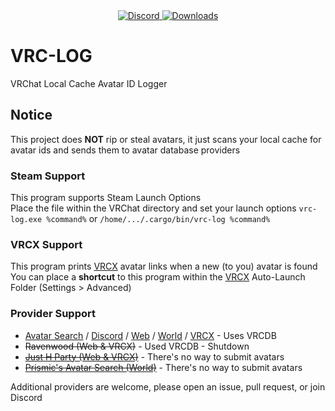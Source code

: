 <div align="center">
  <a href="https://discord.shaybox.com">
    <img alt="Discord" src="https://img.shields.io/discord/824865729445888041?color=404eed&label=Discord&logo=Discord&logoColor=FFFFFF">
  </a>
  <a href="https://github.com/shaybox/vrc-log/releases/latest">
    <img alt="Downloads" src="https://img.shields.io/github/downloads/shaybox/vrc-log/total?color=3fb950&label=Downloads&logo=github&logoColor=FFFFFF">
  </a>
</div>

# VRC-LOG

VRChat Local Cache Avatar ID Logger

## Notice
This project does **NOT** rip or steal avatars, it just scans your local cache for avatar ids and sends them to avatar database providers

### Steam Support
This program supports Steam Launch Options  
Place the file within the VRChat directory and set your launch options
`vrc-log.exe %command%` or `/home/.../.cargo/bin/vrc-log %command%`

### VRCX Support
This program prints [VRCX] avatar links when a new (to you) avatar is found  
You can place a **shortcut** to this program within the [VRCX] Auto-Launch Folder (Settings > Advanced)

### Provider Support
- [Avatar Search] / [Discord](https://discord.gg/q427ecnUvj) / [Web](https://vrcdb.com) / [World](https://vrchat.com/home/world/wrld_1146f625-5d42-40f5-bfe7-06a7664e2796) / [VRCX](https://vrcx.vrcdb.com/avatars/Avatar/VRCX) - Uses VRCDB
- ~~Ravenwood (Web & VRCX)~~ - Used VRCDB - Shutdown
- ~~[Just H Party (Web & VRCX)]~~ - There's no way to submit avatars
- ~~[Prismic's Avatar Search (World)]~~ - There's no way to submit avatars

Additional providers are welcome, please open an issue, pull request, or join Discord

[Avatar Search]: ttps://sites.smokes-hub.de
[Just H Party (Web & VRCX)]: https://avtr.just-h.party
[Prismic's Avatar Search (World)]: https://vrchat.com/home/world/wrld_57514404-7f4e-4aee-a50a-57f55d3084bf
[VRCX]: https://github.com/vrcx-team/VRCX?tab=readme-ov-file#--vrcx
